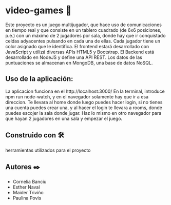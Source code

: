 # video-games 🚀

Este proyecto es un juego multijugador, que hace uso de comunicaciones en tiempo real y que consiste en un tablero cuadrado (de 6x6 posiciones, p.e.) con un máximo de 2 jugadores por sala, donde hay que ir conquistado celdas adyacentes pulsando en cada una de ellas. Cada jugador tiene un color asignado que le identifica. El frontend estará desarrollado con JavaScript y utilizá diversas APIs HTML5 y Bootstrap. El Backend está desarrollado en NodeJS y define una API REST. Los datos de las puntuaciones se almacenan en MongoDB, una base de datos NoSQL.

## Uso de la aplicación:

 La aplicacion funciona en el http://localhost:3000/ En la terminal, introduce npm run node-watch, y en el navegador solamente hay que ir a esa direccion. Te llevara al home donde luego puedes hacer login, si no tienes una cuenta puedes crear una, y al hacer el login te llevara a rooms, donde puedes escojer la sala donde jugar. Haz lo mismo en otro navegador para que hayan 2 jugadores en una sala y empezar el juego.
 
## Construido con 🛠️

herramientas utilizados para el proyecto
 
 ## Autores ✒️
 
 * Cornelia Banciu
 * Esther Naval 
 * Maider Triviño
 * Paulina Povis
 

